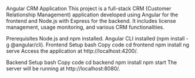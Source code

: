 Angular CRM Application
This project is a full-stack CRM (Customer Relationship Management) application developed using Angular for the frontend and Node.js with Express for the backend. It includes license management, usage monitoring, and various CRM functionalities.

Prerequisites
Node.js and npm installed.
Angular CLI installed (npm install -g @angular/cli).
Frontend Setup
bash
Copy code
cd frontend
npm install
ng serve
Access the application at http://localhost:4200/.

Backend Setup
bash
Copy code
cd backend
npm install
npm start
The server will be running at http://localhost:8080/.
